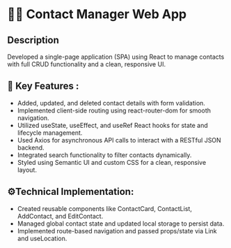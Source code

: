 # 👨‍💼 Contact Manager Web App

## Description
Developed a single-page application (SPA) using React to manage contacts with full CRUD functionality and a clean, responsive UI.

## 🚀 Key Features : 
- Added, updated, and deleted contact details with form validation.
- Implemented client-side routing using react-router-dom for smooth navigation.
- Utilized useState, useEffect, and useRef React hooks for state and lifecycle management.
- Used Axios for asynchronous API calls to interact with a RESTful JSON backend.
- Integrated search functionality to filter contacts dynamically.
- Styled using Semantic UI and custom CSS for a clean, responsive layout.

## ⚙️Technical Implementation: 
- Created reusable components like ContactCard, ContactList, AddContact, and EditContact.
- Managed global contact state and updated local storage to persist data.
- Implemented route-based navigation and passed props/state via Link and useLocation.
